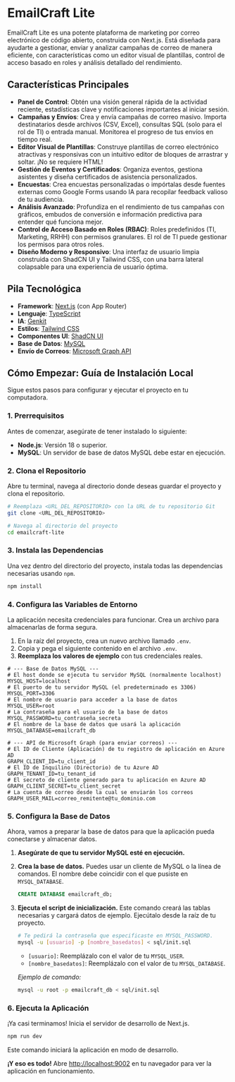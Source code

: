 
# EmailCraft Lite

EmailCraft Lite es una potente plataforma de marketing por correo electrónico de código abierto, construida con Next.js. Está diseñada para ayudarte a gestionar, enviar y analizar campañas de correo de manera eficiente, con características como un editor visual de plantillas, control de acceso basado en roles y análisis detallado del rendimiento.

## Características Principales

-   **Panel de Control**: Obtén una visión general rápida de la actividad reciente, estadísticas clave y notificaciones importantes al iniciar sesión.
-   **Campañas y Envíos**: Crea y envía campañas de correo masivo. Importa destinatarios desde archivos (CSV, Excel), consultas SQL (solo para el rol de TI) o entrada manual. Monitorea el progreso de tus envíos en tiempo real.
-   **Editor Visual de Plantillas**: Construye plantillas de correo electrónico atractivas y responsivas con un intuitivo editor de bloques de arrastrar y soltar. ¡No se requiere HTML!
-   **Gestión de Eventos y Certificados**: Organiza eventos, gestiona asistentes y diseña certificados de asistencia personalizados.
-   **Encuestas**: Crea encuestas personalizadas o impórtalas desde fuentes externas como Google Forms usando IA para recopilar feedback valioso de tu audiencia.
-   **Análisis Avanzado**: Profundiza en el rendimiento de tus campañas con gráficos, embudos de conversión e información predictiva para entender qué funciona mejor.
-   **Control de Acceso Basado en Roles (RBAC)**: Roles predefinidos (TI, Marketing, RRHH) con permisos granulares. El rol de TI puede gestionar los permisos para otros roles.
-   **Diseño Moderno y Responsivo**: Una interfaz de usuario limpia construida con ShadCN UI y Tailwind CSS, con una barra lateral colapsable para una experiencia de usuario óptima.

## Pila Tecnológica

-   **Framework**: [Next.js](https://nextjs.org/) (con App Router)
-   **Lenguaje**: [TypeScript](https://www.typescriptlang.org/)
-   **IA**: [Genkit](https://firebase.google.com/docs/genkit)
-   **Estilos**: [Tailwind CSS](https://tailwindcss.com/)
-   **Componentes UI**: [ShadCN UI](https://ui.shadcn.com/)
-   **Base de Datos**: [MySQL](https://www.mysql.com/)
-   **Envío de Correos**: [Microsoft Graph API](https://developer.microsoft.com/en-us/graph)

## Cómo Empezar: Guía de Instalación Local

Sigue estos pasos para configurar y ejecutar el proyecto en tu computadora.

### 1. Prerrequisitos

Antes de comenzar, asegúrate de tener instalado lo siguiente:

-   **Node.js**: Versión 18 o superior.
-   **MySQL**: Un servidor de base de datos MySQL debe estar en ejecución.

### 2. Clona el Repositorio

Abre tu terminal, navega al directorio donde deseas guardar el proyecto y clona el repositorio.

```bash
# Reemplaza <URL_DEL_REPOSITORIO> con la URL de tu repositorio Git
git clone <URL_DEL_REPOSITORIO>

# Navega al directorio del proyecto
cd emailcraft-lite
```

### 3. Instala las Dependencias

Una vez dentro del directorio del proyecto, instala todas las dependencias necesarias usando `npm`.

```bash
npm install
```

### 4. Configura las Variables de Entorno

La aplicación necesita credenciales para funcionar. Crea un archivo para almacenarlas de forma segura.

1.  En la raíz del proyecto, crea un nuevo archivo llamado `.env`.
2.  Copia y pega el siguiente contenido en el archivo `.env`.
3.  **Reemplaza los valores de ejemplo** con tus credenciales reales.

```env
# --- Base de Datos MySQL ---
# El host donde se ejecuta tu servidor MySQL (normalmente localhost)
MYSQL_HOST=localhost
# El puerto de tu servidor MySQL (el predeterminado es 3306)
MYSQL_PORT=3306
# El nombre de usuario para acceder a la base de datos
MYSQL_USER=root
# La contraseña para el usuario de la base de datos
MYSQL_PASSWORD=tu_contraseña_secreta
# El nombre de la base de datos que usará la aplicación
MYSQL_DATABASE=emailcraft_db

# --- API de Microsoft Graph (para enviar correos) ---
# El ID de Cliente (Aplicación) de tu registro de aplicación en Azure AD
GRAPH_CLIENT_ID=tu_client_id
# El ID de Inquilino (Directorio) de tu Azure AD
GRAPH_TENANT_ID=tu_tenant_id
# El secreto de cliente generado para tu aplicación en Azure AD
GRAPH_CLIENT_SECRET=tu_client_secret
# La cuenta de correo desde la cual se enviarán los correos
GRAPH_USER_MAIL=correo_remitente@tu_dominio.com
```

### 5. Configura la Base de Datos

Ahora, vamos a preparar la base de datos para que la aplicación pueda conectarse y almacenar datos.

1.  **Asegúrate de que tu servidor MySQL esté en ejecución.**
2.  **Crea la base de datos.** Puedes usar un cliente de MySQL o la línea de comandos. El nombre debe coincidir con el que pusiste en `MYSQL_DATABASE`.

    ```sql
    CREATE DATABASE emailcraft_db;
    ```
3.  **Ejecuta el script de inicialización.** Este comando creará las tablas necesarias y cargará datos de ejemplo. Ejecútalo desde la raíz de tu proyecto.

    ```bash
    # Te pedirá la contraseña que especificaste en MYSQL_PASSWORD.
    mysql -u [usuario] -p [nombre_basedatos] < sql/init.sql
    ```
    -   `[usuario]`: Reemplázalo con el valor de tu `MYSQL_USER`.
    -   `[nombre_basedatos]`: Reemplázalo con el valor de tu `MYSQL_DATABASE`.

    *Ejemplo de comando:*
    ```bash
    mysql -u root -p emailcraft_db < sql/init.sql
    ```

### 6. Ejecuta la Aplicación

¡Ya casi terminamos! Inicia el servidor de desarrollo de Next.js.

```bash
npm run dev
```

Este comando iniciará la aplicación en modo de desarrollo.

**¡Y eso es todo!** Abre [http://localhost:9002](http://localhost:9002) en tu navegador para ver la aplicación en funcionamiento.
